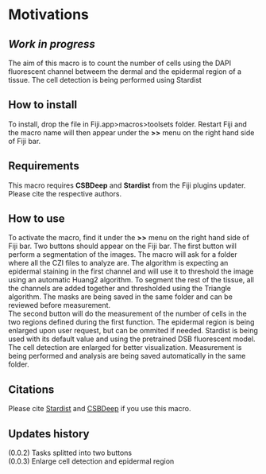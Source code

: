 # Motivations
## <em>Work in progress</em>

The aim of this macro is to count the number of cells using the DAPI fluorescent channel betweem the dermal and the epidermal region of a tissue. The cell detection is being performed using Stardist

## How to install

To install, drop the file in Fiji.app>macros>toolsets folder. Restart Fiji and the macro name will then appear under the **>>** menu on the right hand side of Fiji bar.

## Requirements

This macro requires **CSBDeep** and **Stardist** from the Fiji plugins updater. Please cite the respective authors.

## How to use

To activate the macro, find it under the **>>** menu on the right hand side of Fiji bar. Two buttons should appear on the Fiji bar. 
The first button will perform a segmentation of the images. The macro will ask for a folder where all the CZI files to analyze are. The algorithm is expecting an epidermal staining in the first channel and will use it to threshold the image using an automatic Huang2 algorithm. To segment the rest of the tissue, all the channels are added together and thresholded using the Triangle algorithm. The masks are being saved in the same folder and can be reviewed before measurement.
<br>The second button will do the measurement of the number of cells in the two regions defined during the first function. The epidermal region is being enlarged upon user request, but can be ommited if needed. Stardist is being used with its default value and using the pretrained DSB fluorescent model. The cell detection are enlarged for better visualization. Measurement is being performed and analysis are being saved automatically in the same folder.   


## Citations

Please cite [Stardist](https://link.springer.com/chapter/10.1007/978-3-030-00934-2_30) and [CSBDeep](https://www.nature.com/articles/s41592-018-0216-7) if you use this macro.

## Updates history
(0.0.2) Tasks splitted into two buttons
<br>(0.0.3) Enlarge cell detection and epidermal region 

